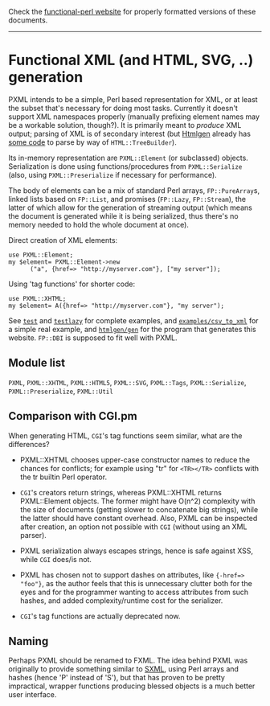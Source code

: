 Check the [functional-perl website](http://functional-perl.org/) for
properly formatted versions of these documents.

---

# Functional XML (and HTML, SVG, ..) generation

PXML intends to be a simple, Perl based representation for XML, or at
least the subset that's necessary for doing most tasks. Currently it
doesn't support XML namespaces properly (manually prefixing element
names may be a workable solution, though?). It is primarily meant to
*produce* XML output; parsing of XML is of secondary interest (but
[Htmlgen](../htmlgen/README.md) already has [some
code](../htmlgen/FunctionalPerl/Htmlgen/Htmlparse.pm) to parse by way of
`HTML::TreeBuilder`).

Its in-memory representation are `PXML::Element` (or subclassed)
objects. Serialization is done using functions/procedures from
`PXML::Serialize` (also, using `PXML::Preserialize` if necessary for
performance).

The body of elements can be a mix of standard Perl arrays,
`FP::PureArray`s, linked lists based on `FP::List`, and promises
(`FP::Lazy`, `FP::Stream`), the latter of which allow for the
generation of streaming output (which means the document is generated
while it is being serialized, thus there's no memory needed to hold
the whole document at once).

Direct creation of XML elements:

    use PXML::Element;
    my $element= PXML::Element->new
          ("a", {href=> "http://myserver.com"}, ["my server"]);

Using 'tag functions' for shorter code:

    use PXML::XHTML;
    my $element= A({href=> "http://myserver.com"}, "my server");

See [`test`](test) and [`testlazy`](testlazy) for complete examples,
and [`examples/csv_to_xml`](../examples/csv_to_xml) for a simple real
example, and [`htmlgen/gen`](../htmlgen/gen) for the program that
generates this website. `FP::DBI` is supposed to fit well with PXML.

## Module list

`PXML`,
`PXML::XHTML`,
`PXML::HTML5`,
`PXML::SVG`,
`PXML::Tags`,
`PXML::Serialize`,
`PXML::Preserialize`,
`PXML::Util`

## Comparison with CGI.pm

When generating HTML, `CGI`'s tag functions seem similar, what are
the differences?

 - PXML::XHTML chooses upper-case constructor names to reduce the
   chances for conflicts; for example using "tr" for `<TR></TR>`
   conflicts with the tr builtin Perl operator.

 - `CGI`'s creators return strings, whereas PXML::XHTML returns
   PXML::Element objects. The former might have O(n^2) complexity with the
   size of documents (getting slower to concatenate big strings),
   while the latter should have constant overhead. Also, PXML can be
   inspected after creation, an option not possible with `CGI`
   (without using an XML parser).

 - PXML serialization always escapes strings, hence
   is safe against XSS, while `CGI` does/is not.

 - PXML has chosen not to support dashes on attributes,
   like `{-href=> "foo"}`, as the author feels that this is unnecessary
   clutter both for the eyes and for the programmer wanting to access
   attributes from such hashes, and added complexity/runtime cost for
   the serializer.

 - `CGI`'s tag functions are actually deprecated now.


## Naming

Perhaps PXML should be renamed to FXML. The idea behind PXML was
originally to provide something similar to
[SXML](https://en.wikipedia.org/wiki/SXML), using Perl arrays and
hashes (hence 'P' instead of 'S'), but that has proven to be pretty
impractical, wrapper functions producing blessed objects is a much
better user interface.

